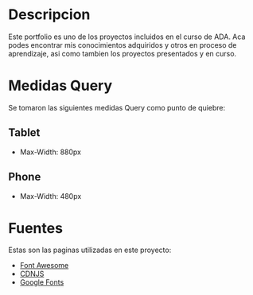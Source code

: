 # Descripcion

Este portfolio es uno de los proyectos incluidos en el curso de ADA. Aca podes encontrar mis conocimientos adquiridos y otros en proceso de aprendizaje, asi como tambien los proyectos presentados y en curso.

# Medidas Query

Se tomaron las siguientes medidas Query como punto de quiebre:

## Tablet
- Max-Width: 880px

## Phone
- Max-Width: 480px

# Fuentes 

Estas son las paginas utilizadas en este proyecto:
- [Font Awesome](https://fontawesome.com)
- [CDNJS](https://cdnjs.com/)
- [Google Fonts](https://fonts.google.com/)
